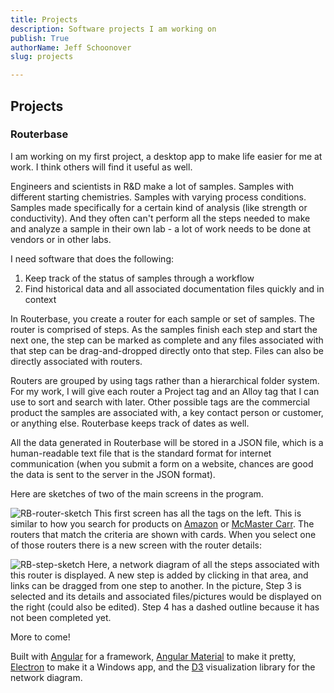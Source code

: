 ```yaml
---
title: Projects
description: Software projects I am working on
publish: True
authorName: Jeff Schoonover
slug: projects

---
```


## Projects

### Routerbase

I am working on my first project, a desktop app to make life easier for me at work.  I think others will find it useful as well.  

Engineers and scientists in R&D make a lot of samples.  Samples with different starting chemistries.  Samples with varying process conditions.  Samples made specifically for a certain kind of analysis (like strength or conductivity).  And they often can't perform all the steps needed to make and analyze a sample in their own lab - a lot of work needs to be done at vendors or in other labs. 

I need software that does the following:

1. Keep track of the status of samples through a workflow
2. Find historical data and all associated documentation files quickly and in context

In Routerbase, you create a router for each sample or set of samples.  The router is comprised of steps.  As the samples finish each step and start the next one, the step can be marked as complete and any files associated with that step can be drag-and-dropped directly onto that step.  Files can also be directly associated with routers.  

Routers are grouped by using tags rather than a hierarchical folder system.  For my work, I will give each router a Project tag and an Alloy tag that I can use to sort and search with later.  Other possible tags are the commercial product the samples are associated with, a key contact person or customer, or anything else.  Routerbase keeps track of dates as well.

All the data generated in Routerbase will be stored in a JSON file, which is a human-readable text file that is the standard format for internet communication (when you submit a form on a website, chances are good the data is sent to the server in the JSON format).  

Here are sketches of two of the main screens in the program.  

![RB-router-sketch](https://res.cloudinary.com/dmntqdxsy/image/upload/v1597575317/jsdevblog/RB-router-sketch_bxdzll.png)
This first screen has all the tags on the left.  This is similar to how you search for products on [Amazon](www.amazon.com) or [McMaster Carr](www.mcmastercarr.com).  The routers that match the criteria are shown with cards.  When you select one of those routers there is a new screen with the router details:

![RB-step-sketch](https://res.cloudinary.com/dmntqdxsy/image/upload/v1597575321/jsdevblog/RB-step-sketch_d5d91m.png)
Here, a network diagram of all the steps associated with this router is displayed.  A new step is added by clicking in that area, and links can be dragged from one step to another.  In the picture, Step 3 is selected and its details and associated files/pictures would be displayed on the right (could also be edited).  Step 4 has a dashed outline because it has not been completed yet.

More to come!

Built with [Angular](https://angular.io/) for a framework, [Angular Material](https://material.angular.io/) to make it pretty, [Electron](https://www.electronjs.org/) to make it a Windows app, and the [D3](https://d3js.org/) visualization library for the network diagram.






